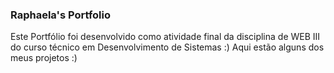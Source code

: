 ### Raphaela's Portfolio

Este Portfólio foi desenvolvido como atividade final da disciplina de WEB III do curso técnico em Desenvolvimento de Sistemas :)
Aqui estão alguns dos meus projetos :)
